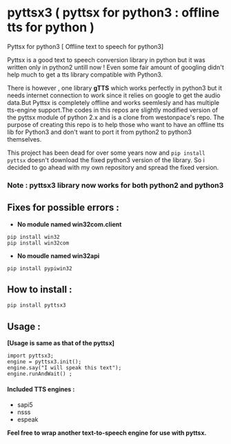 # pyttsx3 ( pyttsx for python3 : offline tts for python )


Pyttsx for python3 [ Offline text to speech for python3]

Pyttsx is a good text to speech conversion library in python but it was written only in python2 untill now !
Even some fair amount of googling didn't help much to get a tts library compatible with Python3. 

There is however , one library **gTTS** which works perfectly in python3 but it needs internet connection to work since it relies on google to get the audio data.But Pyttsx is completely offline and works seemlesly and has multiple tts-engine support.The codes in this repos are slightly modified version of the pyttsx module of python 2.x and is a clone from westonpace's repo. The purpose of creating this repo is to help those who want to have an offline tts lib for Python3 and don't want to port  it from python2 to python3 themselves. 

This project has been dead for over some years now and `pip install pyttsx` doesn't download the fixed python3 version of the library. So i decided to go ahead with my own repository and spread the fixed version.




### Note : pyttsx3 library now works for both python2 and python3


Fixes for possible errors :
---------------------------

+ **No module named win32com.client**
  
```
pip install win32
pip install win32com
```

+ **No moudle named win32api**
  
`pip install pypiwin32`


How to install : 
----------------

`pip install pyttsx3`


Usage :
-------

**[Usage is same as that of the pyttsx]**
```
import pyttsx3;
engine = pyttsx3.init();
engine.say("I will speak this text");
engine.runAndWait() ; 
```

#### Included TTS engines :
+ sapi5
+ nsss
+ espeak

**Feel free to wrap another text-to-speech engine for use with pyttsx.**
